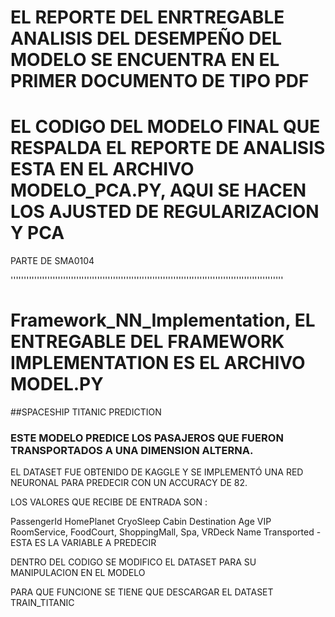# EL REPORTE DEL ENRTREGABLE ANALISIS DEL DESEMPEÑO DEL MODELO SE ENCUENTRA EN EL PRIMER DOCUMENTO DE TIPO PDF

# EL CODIGO DEL MODELO FINAL QUE RESPALDA EL REPORTE DE ANALISIS ESTA EN EL ARCHIVO MODELO_PCA.PY, AQUI SE HACEN LOS AJUSTED DE REGULARIZACION Y PCA

PARTE DE SMA0104


''''''''''''''''''''''''''''''''''''''''''''''''''''''''''''''''''''''''''''''''''''''''''''''''''''''''


# Framework_NN_Implementation, EL ENTREGABLE DEL FRAMEWORK IMPLEMENTATION ES EL ARCHIVO MODEL.PY

##SPACESHIP TITANIC PREDICTION

### ESTE MODELO PREDICE LOS PASAJEROS QUE FUERON TRANSPORTADOS A UNA DIMENSION ALTERNA.

EL DATASET FUE OBTENIDO DE KAGGLE Y SE IMPLEMENTÓ UNA RED NEURONAL PARA PREDECIR CON UN ACCURACY DE 82.

LOS VALORES QUE RECIBE DE ENTRADA SON : 

PassengerId 
HomePlanet 
CryoSleep 
Cabin 
Destination
Age
VIP 
RoomService, FoodCourt, ShoppingMall, Spa, VRDeck
Name 
Transported - ESTA ES LA VARIABLE A PREDECIR

DENTRO DEL CODIGO SE MODIFICO EL DATASET PARA SU MANIPULACION EN EL MODELO

PARA QUE FUNCIONE SE TIENE QUE DESCARGAR EL DATASET TRAIN_TITANIC
